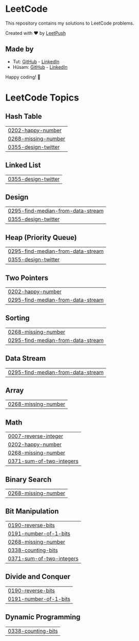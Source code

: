 # LeetCode

This repository contains my solutions to LeetCode problems.

Created with :heart: by [LeetPush](https://github.com/husamahmud/LeetPush)

 ## Made by 
 - Tut: [GitHub](https://github.com/TutTrue) - [LinkedIn](https://www.linkedin.com/in/mahmoud-hamdy-8b6825245/)
 - Hüsam: [GitHub](https://github.com/husamahmud) - [LinkedIn](https://www.linkedin.com/in/husamahmud/)

 Happy coding! 🚀
<!---LeetCode Topics Start-->
# LeetCode Topics
## Hash Table
|  |
| ------- |
| [0202-happy-number](https://github.com/abdulrahman9901/LeetCode-solutions/tree/master/0202-happy-number) |
| [0268-missing-number](https://github.com/abdulrahman9901/LeetCode-solutions/tree/master/0268-missing-number) |
| [0355-design-twitter](https://github.com/abdulrahman9901/LeetCode-solutions/tree/master/0355-design-twitter) |
## Linked List
|  |
| ------- |
| [0355-design-twitter](https://github.com/abdulrahman9901/LeetCode-solutions/tree/master/0355-design-twitter) |
## Design
|  |
| ------- |
| [0295-find-median-from-data-stream](https://github.com/abdulrahman9901/LeetCode-solutions/tree/master/0295-find-median-from-data-stream) |
| [0355-design-twitter](https://github.com/abdulrahman9901/LeetCode-solutions/tree/master/0355-design-twitter) |
## Heap (Priority Queue)
|  |
| ------- |
| [0295-find-median-from-data-stream](https://github.com/abdulrahman9901/LeetCode-solutions/tree/master/0295-find-median-from-data-stream) |
| [0355-design-twitter](https://github.com/abdulrahman9901/LeetCode-solutions/tree/master/0355-design-twitter) |
## Two Pointers
|  |
| ------- |
| [0202-happy-number](https://github.com/abdulrahman9901/LeetCode-solutions/tree/master/0202-happy-number) |
| [0295-find-median-from-data-stream](https://github.com/abdulrahman9901/LeetCode-solutions/tree/master/0295-find-median-from-data-stream) |
## Sorting
|  |
| ------- |
| [0268-missing-number](https://github.com/abdulrahman9901/LeetCode-solutions/tree/master/0268-missing-number) |
| [0295-find-median-from-data-stream](https://github.com/abdulrahman9901/LeetCode-solutions/tree/master/0295-find-median-from-data-stream) |
## Data Stream
|  |
| ------- |
| [0295-find-median-from-data-stream](https://github.com/abdulrahman9901/LeetCode-solutions/tree/master/0295-find-median-from-data-stream) |
## Array
|  |
| ------- |
| [0268-missing-number](https://github.com/abdulrahman9901/LeetCode-solutions/tree/master/0268-missing-number) |
## Math
|  |
| ------- |
| [0007-reverse-integer](https://github.com/abdulrahman9901/LeetCode-solutions/tree/master/0007-reverse-integer) |
| [0202-happy-number](https://github.com/abdulrahman9901/LeetCode-solutions/tree/master/0202-happy-number) |
| [0268-missing-number](https://github.com/abdulrahman9901/LeetCode-solutions/tree/master/0268-missing-number) |
| [0371-sum-of-two-integers](https://github.com/abdulrahman9901/LeetCode-solutions/tree/master/0371-sum-of-two-integers) |
## Binary Search
|  |
| ------- |
| [0268-missing-number](https://github.com/abdulrahman9901/LeetCode-solutions/tree/master/0268-missing-number) |
## Bit Manipulation
|  |
| ------- |
| [0190-reverse-bits](https://github.com/abdulrahman9901/LeetCode-solutions/tree/master/0190-reverse-bits) |
| [0191-number-of-1-bits](https://github.com/abdulrahman9901/LeetCode-solutions/tree/master/0191-number-of-1-bits) |
| [0268-missing-number](https://github.com/abdulrahman9901/LeetCode-solutions/tree/master/0268-missing-number) |
| [0338-counting-bits](https://github.com/abdulrahman9901/LeetCode-solutions/tree/master/0338-counting-bits) |
| [0371-sum-of-two-integers](https://github.com/abdulrahman9901/LeetCode-solutions/tree/master/0371-sum-of-two-integers) |
## Divide and Conquer
|  |
| ------- |
| [0190-reverse-bits](https://github.com/abdulrahman9901/LeetCode-solutions/tree/master/0190-reverse-bits) |
| [0191-number-of-1-bits](https://github.com/abdulrahman9901/LeetCode-solutions/tree/master/0191-number-of-1-bits) |
## Dynamic Programming
|  |
| ------- |
| [0338-counting-bits](https://github.com/abdulrahman9901/LeetCode-solutions/tree/master/0338-counting-bits) |
<!---LeetCode Topics End-->